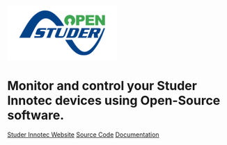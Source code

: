 <img src="images/OpenStuder.svg" width="50%"></img>

# Monitor and control your Studer Innotec devices using Open-Source software.

[Studer Innotec Website](https://www.studer-innotec.com)
[Source Code](https://github.com/OpenStuder)
[Documentation](#Introduction)
